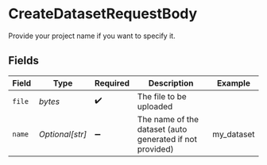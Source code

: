 # CreateDatasetRequestBody

Provide your project name if you want to specify it.


## Fields

| Field                                                    | Type                                                     | Required                                                 | Description                                              | Example                                                  |
| -------------------------------------------------------- | -------------------------------------------------------- | -------------------------------------------------------- | -------------------------------------------------------- | -------------------------------------------------------- |
| `file`                                                   | *bytes*                                                  | :heavy_check_mark:                                       | The file to be uploaded                                  |                                                          |
| `name`                                                   | *Optional[str]*                                          | :heavy_minus_sign:                                       | The name of the dataset (auto generated if not provided) | my_dataset                                               |